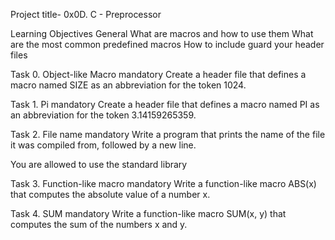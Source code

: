Project title- 0x0D. C - Preprocessor

Learning Objectives
General
What are macros and how to use them
What are the most common predefined macros
How to include guard your header files

Task 0. Object-like Macro
mandatory
Create a header file that defines a macro named SIZE as an abbreviation for the token 1024.

Task 1. Pi
mandatory
Create a header file that defines a macro named PI as an abbreviation for the token 3.14159265359.

Task 2. File name
mandatory
Write a program that prints the name of the file it was compiled from, followed by a new line.

You are allowed to use the standard library

Task 3. Function-like macro
mandatory
Write a function-like macro ABS(x) that computes the absolute value of a number x.

Task 4. SUM
mandatory
Write a function-like macro SUM(x, y) that computes the sum of the numbers x and y. 
